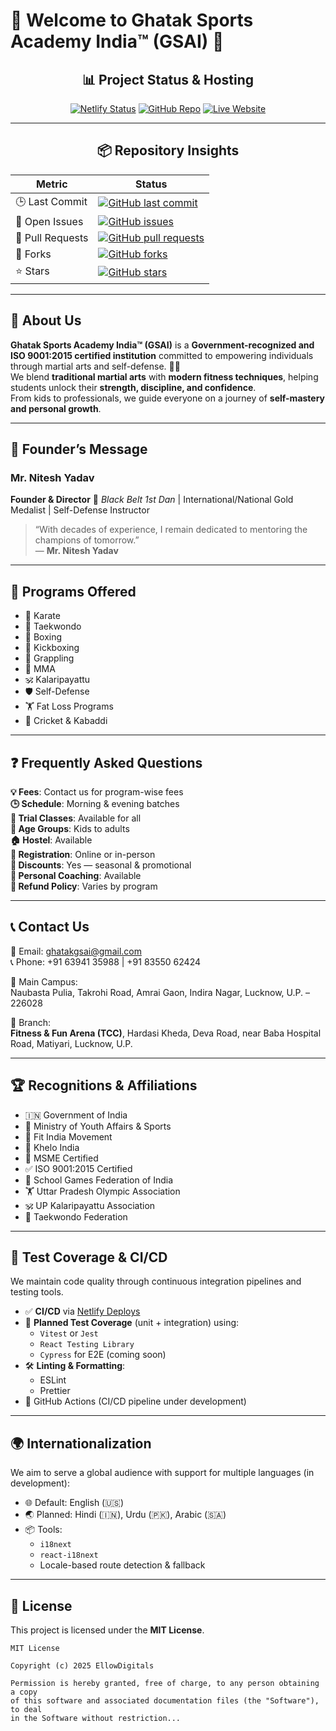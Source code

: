 # 🌟 Welcome to **Ghatak Sports Academy India™ (GSAI)** 🌟

<div align="center">

## 📊 Project Status & Hosting

[![Netlify Status](https://api.netlify.com/api/v1/badges/0fded24e-0eac-4352-bfbe-e89fe368499f/deploy-status)](https://app.netlify.com/projects/ghatakgsai/deploys)
[![GitHub Repo](https://img.shields.io/badge/Source-GitHub-blue?logo=github)](https://github.com/EllowDigital/gsai-curd)
[![Live Website](https://img.shields.io/website?label=Visit%20Site&url=https%3A%2F%2Fghatakgsai.netlify.app)](https://ghatakgsai.netlify.app)

---

## 📦 Repository Insights

| **Metric**        | **Status**                                                                                                                                                            |
|-------------------|------------------------------------------------------------------------------------------------------------------------------------------------------------------------|
| 🕒 Last Commit    | [![GitHub last commit](https://img.shields.io/github/last-commit/EllowDigital/gsai-curd?logo=github)](https://github.com/EllowDigital/gsai-curd/commits/main)        |
| 🐛 Open Issues    | [![GitHub issues](https://img.shields.io/github/issues/EllowDigital/gsai-curd?logo=github)](https://github.com/EllowDigital/gsai-curd/issues)                        |
| 🔄 Pull Requests  | [![GitHub pull requests](https://img.shields.io/github/issues-pr/EllowDigital/gsai-curd?logo=github)](https://github.com/EllowDigital/gsai-curd/pulls)               |
| 🍴 Forks          | [![GitHub forks](https://img.shields.io/github/forks/EllowDigital/gsai-curd?style=social&logo=github)](https://github.com/EllowDigital/gsai-curd/network/members)    |
| ⭐ Stars          | [![GitHub stars](https://img.shields.io/github/stars/EllowDigital/gsai-curd?style=social&logo=github)](https://github.com/EllowDigital/gsai-curd/stargazers)         |

</div>

---

## 🥋 About Us

**Ghatak Sports Academy India™ (GSAI)** is a **Government-recognized and ISO 9001:2015 certified institution** committed to empowering individuals through martial arts and self-defense. 💪✨  
We blend **traditional martial arts** with **modern fitness techniques**, helping students unlock their **strength, discipline, and confidence**.  
From kids to professionals, we guide everyone on a journey of **self-mastery and personal growth**.

---

## 👤 Founder’s Message

### **Mr. Nitesh Yadav**  
**Founder & Director** 🥇 *Black Belt 1st Dan* | International/National Gold Medalist | Self-Defense Instructor

> “With decades of experience, I remain dedicated to mentoring the champions of tomorrow.”  
> — **Mr. Nitesh Yadav**

---

## 🥊 Programs Offered

- 🥋 Karate  
- 🦵 Taekwondo  
- 🥊 Boxing  
- 🥋 Kickboxing  
- 🤼 Grappling  
- 🥋 MMA  
- 🕉️ Kalaripayattu  
- 🛡️ Self-Defense  
- 🏋️ Fat Loss Programs  
- 🏏 Cricket & Kabaddi

---

## ❓ Frequently Asked Questions

**💡 Fees**: Contact us for program-wise fees  
**🕒 Schedule**: Morning & evening batches  
**🎯 Trial Classes**: Available for all  
**👶 Age Groups**: Kids to adults  
**🏠 Hostel**: Available  
**📝 Registration**: Online or in-person  
**💸 Discounts**: Yes — seasonal & promotional  
**🤝 Personal Coaching**: Available  
**🔁 Refund Policy**: Varies by program

---

## 📞 Contact Us

📧 Email: [ghatakgsai@gmail.com](mailto:ghatakgsai@gmail.com)  
📞 Phone: +91 63941 35988 | +91 83550 62424

🏢 Main Campus:  
Naubasta Pulia, Takrohi Road, Amrai Gaon, Indira Nagar, Lucknow, U.P. – 226028

🏢 Branch:  
**Fitness & Fun Arena (TCC)**, Hardasi Kheda, Deva Road, near Baba Hospital Road, Matiyari, Lucknow, U.P.

---

## 🏆 Recognitions & Affiliations

- 🇮🇳 Government of India  
- 🏅 Ministry of Youth Affairs & Sports  
- 💪 Fit India Movement  
- 🏃 Khelo India  
- 🏢 MSME Certified  
- ✅ ISO 9001:2015 Certified  
- 🏫 School Games Federation of India  
- 🏋️ Uttar Pradesh Olympic Association  
- 🕉️ UP Kalaripayattu Association  
- 🥋 Taekwondo Federation  

---

## 🧪 Test Coverage & CI/CD

We maintain code quality through continuous integration pipelines and testing tools.

- ✅ **CI/CD** via [Netlify Deploys](https://app.netlify.com/projects/ghatakgsai)
- 🧪 **Planned Test Coverage** (unit + integration) using:
  - `Vitest` or `Jest`
  - `React Testing Library`
  - `Cypress` for E2E (coming soon)
- 🛠 **Linting & Formatting**:
  - ESLint
  - Prettier
- 🔄 GitHub Actions (CI/CD pipeline under development)

---

## 🌍 Internationalization

We aim to serve a global audience with support for multiple languages (in development):

- 🌐 Default: English (🇺🇸)
- 🌏 Planned: Hindi (🇮🇳), Urdu (🇵🇰), Arabic (🇸🇦)
- 📦 Tools:
  - `i18next`
  - `react-i18next`
  - Locale-based route detection & fallback

---

## 📄 License

This project is licensed under the **MIT License**.

```text
MIT License

Copyright (c) 2025 EllowDigitals

Permission is hereby granted, free of charge, to any person obtaining a copy
of this software and associated documentation files (the "Software"), to deal
in the Software without restriction...
